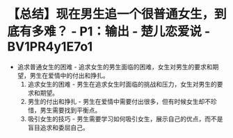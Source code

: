 # 【总结】现在男生追一个很普通女生，到底有多难？ - P1：输出 - 楚儿恋爱说 - BV1PR4y1E7o1

-   追求普通女生的困难 - 追求女生的男生面临的困难，女生对男生的要求和期望，男生在爱情中的付出和挣扎。
    1.  追求女生的困难 - 男生在追求女生时面临的挑战和压力，女生对男生的要求和期望。
    2.  男生的付出和挣扎 - 男生在爱情中需要付出很多，但有时候女生却不珍惜，男生需要找到平衡点。
    3.  吸引女生的技巧 - 男生需要学习如何吸引女生，展示自己的优点，而不是盲目追求和委屈自己。